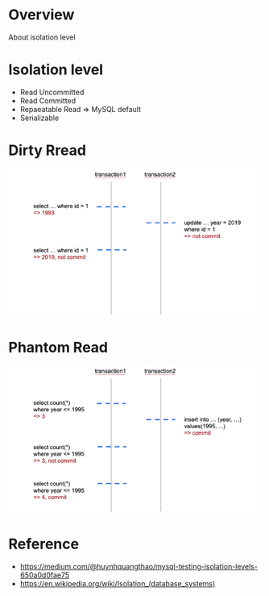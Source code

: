 # Overview
About isolation level


# Isolation level
* Read Uncommitted
* Read Committed
* Repaeatable Read => MySQL default
* Serializable


# Dirty Rread
![alt text](dirty_read.png)<br>



# Phantom Read
![alt text](phantom_read.png)<br>



# Reference
* https://medium.com/@huynhquangthao/mysql-testing-isolation-levels-650a0d0fae75
* https://en.wikipedia.org/wiki/Isolation_(database_systems)
